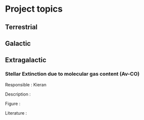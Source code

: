 # Project topics

## Terrestrial



## Galactic

## Extragalactic
### Stellar Extinction due to molecular gas content (Av-CO)
Responsible : Kieran

Description : 


Figure :


Literature :
